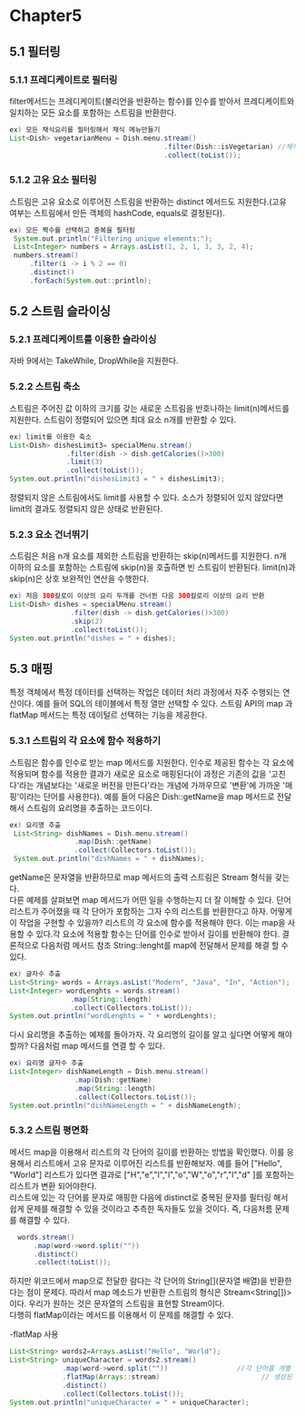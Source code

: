  # Chapter5
 
 ## 5.1 필터링
 
 ### 5.1.1 프레디케이트로 필터링 
 filter메서드는 프레디케이트(불리언을 반환하는 함수)를 인수를 받아서 프레디케이트와 일치하는 모든 요소를 포함하는 스트림을 반환한다.  
 
  ```groovy
 ex) 모든 채식요리를 필터링해서 채식 메뉴만들기  
List<Dish> vegetarianMenu = Dish.menu.stream()
                                        .filter(Dish::isVegetarian) //채식요리인지 확인하는 메서드 참조    
                                        .collect(toList());
  ``` 

 ### 5.1.2 고유 요소 필터링
 스트림은 고유 요소로 이루어진 스트림을 반환하는 distinct 메서드도 지원한다.(고유 여부는 스트림에서 만든 객체의 hashCode,
  equals로 결정된다).
  
   ```groovy
   ex) 모든 짝수를 선택하고 중복을 필터링 
    System.out.println("Filtering unique elements:");
    List<Integer> numbers = Arrays.asList(1, 2, 1, 3, 3, 2, 4);
    numbers.stream()
        .filter(i -> i % 2 == 0)
        .distinct()
        .forEach(System.out::println);
  ``` 

 ## 5.2 스트림 슬라이싱
 ### 5.2.1 프레디케이트를 이용한 슬라이싱
 자바 9에서는 TakeWhile, DropWhile을 지원한다. 
   
 ### 5.2.2 스트림 축소
 스트림은 주어진 값 이하의 크기를 갖는 새로운 스트림을 반호나하는 limit(n)메서드를 지원한다. 스트림이 정렬되어 있으면 
 최대 요소 n개를 반환할 수 있다.
 
   ```groovy
ex) limit를 이용한 축소 
   List<Dish> dishesLimit3= specialMenu.stream()
                 .filter(dish -> dish.getCalories()>300)
                 .limit(3)
                 .collect(toList());
   System.out.println("dishesLimit3 = " + dishesLimit3);
  ```
 
 정렬되지 않은 스트림에서도 limit를 사용할 수 있다. 소스가 정렬되어 있지 않았다면 limit의 결과도 정렬되지 않은 상태로 반환된다.
 
  ### 5.2.3 요소 건너뛰기

스트림은 처음 n개 요소를 제외한 스트림을 반환하는 skip(n)메서드를 지원한다. n개 이하의 요소를 포함하는 스트림에 skip(n)을 호출하면
빈 스트림이 반환된다. limit(n)과 skip(n)은 상호 보완적인 연산을 수행한다. 
 
 ```groovy
ex) 처음 300칼로이 이상의 요리 두개를 건너뛴 다음 300칼로리 이상의 요리 반환 
 List<Dish> dishes = specialMenu.stream()
                .filter(dish -> dish.getCalories()>300)
                .skip(2)
                .collect(toList());
 System.out.println("dishes = " + dishes);

```
 
  ## 5.3 매핑
  특정 객체에서 특정 데이터를 선택하는 작업은 데이터 처리 과정에서 자주 수행되는 연산이다. 예를 들어 SQL의 테이블에서
  특정 열만 선택할 수 있다. 스트림 API의 map 과 flatMap 메서드는 특정 데이털르 선택하는 기능을 제공한다. 
  
  ### 5.3.1 스트림의 각 요소에 함수 적용하기 
  스트림은 함수를 인수로 받는 map 메서드를 지원한다. 인수로 제공된 함수는 각 요소에 적용되며 함수를 적용한 결과가
  새로운 요소로 매핑된다(이 과정은 기존의 값을 '고친다'라는 개념보다는 '새로운 버전을 만든다'라는 개념에 가까우므로 '변환'에 가까운
  '매핑'이라는 단어를 사용한다). 예를 들어 다음은 Dish::getName을 map 메서드로 전달해서 스트림의 요리명을 추출하는 코드이다. 
 
```groovy
ex) 요리명 추출 
 List<String> dishNames = Dish.menu.stream()
                .map(Dish::getName)
                .collect(Collectors.toList());
 System.out.println("dishNames = " + dishNames);

```
 getName은 문자열을 반환하므로 map 메서드의 출력 스트림은 Stream<String> 형식을 갖는다.   
 다른 예제를 살펴보면 map 메서드가 어떤 일을 수행하는지 더 잘 이해할 수 있다. 단어 리스트가 주어졌을 때 각 단어가 포함하는 그자 수의
 리스트를 반환한다고 하자. 어떻게 이 작업을 구현할 수 있을까? 리스트의 각 요소에 함수를 적용해야 한다. 
 이는 map을 사용할 수 있다.각 요소에 적용할 함수는 단어를 인수로 받아서 길이를 반환해야 한다.
 결론적으로 다음처럼 메서드 참조 String::lenght를 map에 전달해서 문제를 해결 할 수 있다.  
 ```groovy
ex) 글자수 추출 
 List<String> words = Arrays.asList("Modern", "Java", "In", "Action");
 List<Integer> wordLenghts = words.stream()
                .map(String::length)
                .collect(Collectors.toList());
 System.out.println("wordLenghts = " + wordLenghts);

```
 다시 요리명을 추출하는 예제를 돌아가자. 각 요리명의 길이를 알고 싶다면 어떻게 해야 할까? 다음처럼 map 메서드를 연결 할 수 있다. 
```groovy
ex) 요리명 글자수 추출 
List<Integer> dishNameLength = Dish.menu.stream()
                .map(Dish::getName)
                .map(String::length)
                .collect(Collectors.toList());
System.out.println("dishNameLength = " + dishNameLength);
```

  ### 5.3.2 스트림 평면화 
  메서드 map을 이용해서 리스트의 각 단어의 길이를 반환하는 방법을 확인했다. 이를 응용해서 리스트에서 고유 문자로 이루어진 리스트를 
  반환해보자. 예를 들어 ["Hello", "World"] 리스트가 있다면 결과로 ["H","e","l","l","o","W","o","r","l","d" ]를 포함하는 리스트가
  변환 되어야한다.   
  리스트에 있는 각 단어를 문자로 매핑한 다음에 distinct로 중복된 문자를 필터링 해서 쉽게 문제를 해결할 수 있을 것이라고 추측한 
  독자들도 있을 것이다. 즉, 다음처름 문제를 해결할 수 있다. 
  ```groovy
    words.stream()
        .map(word->word.split(""))
        .distinct()
        .collect(toList());
```
  하지만 위코드에서 map으로 전달한 람다는 각 단어의 String[](문자열 배열)을 반환한다는 점이 문제다. 따라서 map 메소드가 
  반환한 스트림의 형식은 Stream<String[])>이다. 우리가 원하는 것은 문자열의 스트림을 표현할 Stream<String>이다.   
  다행히 flatMap이라는 메서드를 이용해서 이 문제를 해결할 수 있다. 
  
  -flatMap 사용
   ```groovy
 List<String> words2=Arrays.asList("Hello", "World");
 List<String> uniqueCharacter = words2.stream()
                .map(word->word.split(""))                 //각 단어를 개별 문자를 포함하는 배열로 변환
                .flatMap(Arrays::stream)                         // 생성된 스트림을 하나의 스트림으로 평면화 
                .distinct()
                .collect(Collectors.toList());
 System.out.println("uniqueCharacter = " + uniqueCharacter);
```